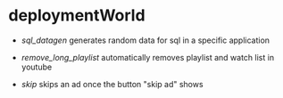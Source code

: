 # deploymentWorld

* *sql_datagen* generates random data for sql in a specific application

* *remove_long_playlist* automatically removes playlist and watch list in youtube

* *skip* skips an ad once the button "skip ad" shows
